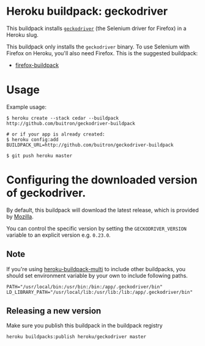 # Heroku buildpack: geckodriver

This buildpack installs
[`geckodriver`](https://github.com/mozilla/geckodriver/)
 (the Selenium driver for Firefox) in a Heroku slug.
 
 This buildpack only installs the `geckodriver` binary. To use Selenium with Firefox
 on Heroku, you'll also need Firefox. This is the suggested buildpack:
 
 - [firefox-buildpack](https://github.com/buitron/firefox-buildpack) 

# Usage

Example usage:

```shell
$ heroku create --stack cedar --buildpack http://github.com/buitron/geckodriver-buildpack

# or if your app is already created:
$ heroku config:add BUILDPACK_URL=http://github.com/buitron/geckodriver-buildpack

$ git push heroku master
```


# Configuring the downloaded version of geckodriver.

By default, this buildpack will download the latest release, which is provided
by [Mozilla](https://github.com/mozilla/geckodriver/releases/).

You can control the specific version by setting the `GECKODRIVER_VERSION`
variable to an explicit version e.g. `0.23.0`.

## Note

If you're using [heroku-buildpack-multi](https://devcenter.heroku.com/articles/using-multiple-buildpacks-for-an-app) to include other buildpacks, you should set environment variable by your own to include following paths.

    PATH="/usr/local/bin:/usr/bin:/bin:/app/.geckodriver/bin"
    LD_LIBRARY_PATH="/usr/local/lib:/usr/lib:/lib:/app/.geckodriver/bin"


## Releasing a new version

Make sure you publish this buildpack in the buildpack registry

`heroku buildpacks:publish heroku/geckodriver master`
